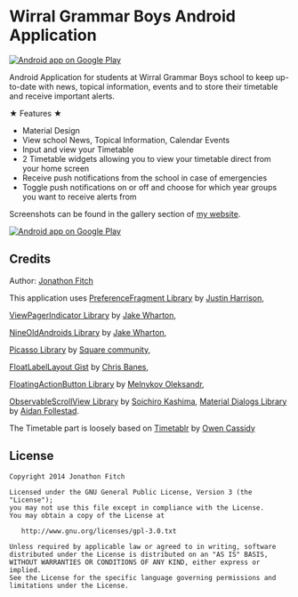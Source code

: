 Wirral Grammar Boys Android Application
=======================================

<a href="https://play.google.com/store/apps/details?id=com.jonny.wgsb.material" target="_blank">
	<img alt="Android app on Google Play" src="https://raw.github.com/JonnyXDA/WGSB/master/art/WGSB-Feature.png" />
</a>

Android Application for students at Wirral Grammar Boys school to keep up-to-date with news, topical information, events and to store their timetable and receive important alerts.

★ Features ★
- Material Design
- View school News, Topical Information, Calendar Events
- Input and view your Timetable
- 2 Timetable widgets allowing you to view your timetable direct from your home screen
- Receive push notifications from the school in case of emergencies
- Toggle push notifications on or off and choose for which year groups you want to receive alerts from

Screenshots can be found in the gallery section of [my website](http://jonathonfitch.com).

<a href="https://play.google.com/store/apps/details?id=com.jonny.wgsb.material">
	<img alt="Android app on Google Play" src="https://developer.android.com/images/brand/en_app_rgb_wo_60.png" />
</a>

Credits
-------

Author: [Jonathon Fitch](https://github.com/JonnyXDA)

This application uses [PreferenceFragment Library](https://github.com/justinharrison/android-support-v4-preferencefragment/) by [Justin Harrison](https://github.com/justinharrison),

[ViewPagerIndicator Library](https://github.com/JakeWharton/Android-ViewPagerIndicator/) by [Jake Wharton](https://github.com/JakeWharton),

[NineOldAndroids Library](https://github.com/JakeWharton/NineOldAndroids/) by [Jake Wharton](https://github.com/JakeWharton),

[Picasso Library](https://github.com/square/picasso/) by [Square community](https://github.com/square),

[FloatLabelLayout Gist](https://gist.github.com/chrisbanes/11247418) by [Chris Banes](https://gist.github.com/chrisbanes),

[FloatingActionButton Library](https://github.com/makovkastar/FloatingActionButton) by [Melnykov Oleksandr](https://github.com/makovkastar),

[ObservableScrollView Library](https://github.com/ksoichiro/Android-ObservableScrollView/) by [Soichiro Kashima](https://github.com/ksoichiro),
[Material Dialogs Library](https://github.com/afollestad/material-dialogs/) by [Aidan Follestad](https://github.com/afollestad).

The Timetable part is loosely based on [Timetablr](https://bitbucket.org/ravrahn/timetable) by [Owen Cassidy](https://github.com/ravrahn)

License
-------

    Copyright 2014 Jonathon Fitch

    Licensed under the GNU General Public License, Version 3 (the "License");
    you may not use this file except in compliance with the License.
    You may obtain a copy of the License at

       http://www.gnu.org/licenses/gpl-3.0.txt

    Unless required by applicable law or agreed to in writing, software
    distributed under the License is distributed on an "AS IS" BASIS,
    WITHOUT WARRANTIES OR CONDITIONS OF ANY KIND, either express or implied.
    See the License for the specific language governing permissions and
    limitations under the License.